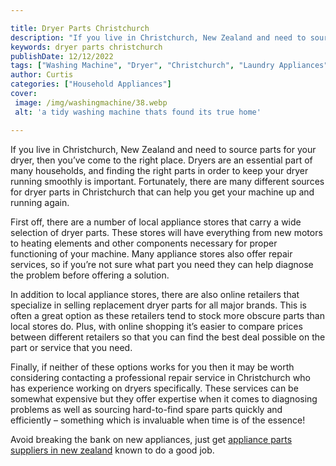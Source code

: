 ```yaml
---

title: Dryer Parts Christchurch
description: "If you live in Christchurch, New Zealand and need to source parts for your dryer, then you’ve come to the right place. Dryers are ...read now to learn more"
keywords: dryer parts christchurch
publishDate: 12/12/2022
tags: ["Washing Machine", "Dryer", "Christchurch", "Laundry Appliances", "Appliance Parts"]
author: Curtis
categories: ["Household Appliances"]
cover: 
 image: /img/washingmachine/38.webp
 alt: 'a tidy washing machine thats found its true home'

---
```


If you live in Christchurch, New Zealand and need to source parts for your dryer, then you’ve come to the right place. Dryers are an essential part of many households, and finding the right parts in order to keep your dryer running smoothly is important. Fortunately, there are many different sources for dryer parts in Christchurch that can help you get your machine up and running again.

First off, there are a number of local appliance stores that carry a wide selection of dryer parts. These stores will have everything from new motors to heating elements and other components necessary for proper functioning of your machine. Many appliance stores also offer repair services, so if you’re not sure what part you need they can help diagnose the problem before offering a solution.

In addition to local appliance stores, there are also online retailers that specialize in selling replacement dryer parts for all major brands. This is often a great option as these retailers tend to stock more obscure parts than local stores do. Plus, with online shopping it’s easier to compare prices between different retailers so that you can find the best deal possible on the part or service that you need. 

Finally, if neither of these options works for you then it may be worth considering contacting a professional repair service in Christchurch who has experience working on dryers specifically. These services can be somewhat expensive but they offer expertise when it comes to diagnosing problems as well as sourcing hard-to-find spare parts quickly and efficiently – something which is invaluable when time is of the essence!

Avoid breaking the bank on new appliances, just get <a href="/pages/appliance-parts-suppliers-in-new-zealand/">appliance parts suppliers in new zealand</a> known to do a good job.